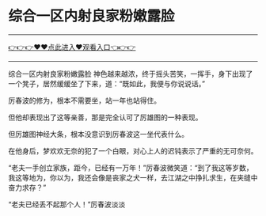 # 综合一区内射良家粉嫩露脸

<hr/> <a href="https://github.com/kiuhd/dfrw/issues/1">👉👉👉♥♥点此进入♥观看入口👈👉👉</a><hr/>

综合一区内射良家粉嫩露脸
神色越来越浓，终于摇头苦笑，一挥手，身下出现了一个凳子，居然缓缓坐了下来，道：“既如此，我便与你说说话。”

厉春波的修为，根本不需要坐，站一年也站得住。

但他却表现出了这等亲善，那是完全认可了厉雄图的一种表现。

但厉雄图神经大条，根本没意识到厉春波这一坐代表什么。

在他身后，梦欢欢无奈的犯了一个白眼，对心上人的迟钝表示了严重的无可奈何。

“老夫一手创立家族，距今，已经有一万年！”厉春波微笑道：“到了我这等岁数，我这等地为，你以为，我还会像是丧家之犬一样，去江湖之中挣扎求生，在夹缝中奋力求存？”

“老夫已经丢不起那个人！”厉春波淡淡
